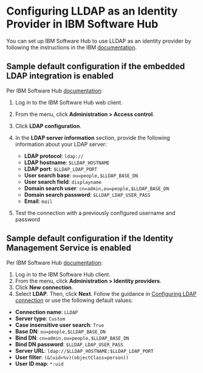 # Configuring LLDAP as an Identity Provider in IBM Software Hub

You can set up IBM Software Hub to use LLDAP as an identity provider by following
the instructions in the IBM
[documentation](https://www.ibm.com/docs/en/software-hub/5.2.x?topic=users-connecting-your-identity-provider).


## Sample default configuration if the embedded LDAP integration is enabled

Per IBM Software Hub
[documentation](https://www.ibm.com/docs/en/software-hub/5.2.x?topic=users-connecting-your-identity-provider#ldap__no-iam__title__1):

1. Log in to the IBM Software Hub web client.
2. From the menu, click __Administration > Access control__.
3. Click __LDAP configuration__.
4. In the __LDAP server information__ section, provide the following information
   about your LDAP server:

   - __LDAP protocol__: `ldap://`
   - __LDAP hostname__: `$LLDAP_HOSTNAME`
   - __LDAP port__: `$LLDAP_LDAP_PORT`
   - __User search base__: `ou=people,$LLDAP_BASE_DN`
   - __User search field__: `displayname`
   - __Domain search user__: `cn=admin,ou=people,$LLDAP_BASE_DN`
   - __Domain search password__: `$LLDAP_LDAP_USER_PASS`
   - __Email__: `mail`

5. Test the connection with a previously configured username and password

## Sample default configuration if the Identity Management Service is enabled

Per IBM Software Hub
[documentation](https://www.ibm.com/docs/en/software-hub/5.2.x?topic=users-connecting-your-identity-provider#ldap__iam__title__1):

1. Log in to the IBM Software Hub client.
2. From the menu, click __Administration > Identity providers__.
3. Click __New connection__.
4. Select __LDAP__. Then, click __Next__.
   Follow the guidance in
   [Configuring LDAP connection](https://www.ibm.com/docs/en/cloud-paks/foundational-services/4.0.0?topic=users-configuring-ldap-connection)
   or use the following default values:

- __Connection name__: `LLDAP`
- __Server type__: `Custom`
- __Case insensitive user search__: `True`
- __Base DN__: `ou=people,$LLDAP_BASE_DN`
- __Bind DN__: `cn=admin,ou=people,$LLDAP_BASE_DN`
- __Bind DN password__: `$LLDAP_LDAP_USER_PASS`
- __Server URL__: `ldap://$LLDAP_HOSTNAME:$LLDAP_LDAP_PORT`
- __User filter__: `(&(uid=%v)(objectClass=person))`
- __User ID map__: `*:uid`
